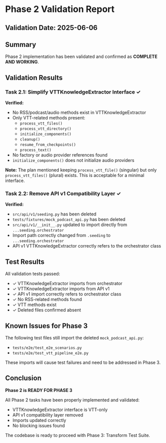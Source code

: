 # Phase 2 Validation Report

## Validation Date: 2025-06-06

## Summary
Phase 2 implementation has been validated and confirmed as **COMPLETE AND WORKING**.

## Validation Results

### Task 2.1: Simplify VTTKnowledgeExtractor Interface ✓
**Verified:**
- No RSS/podcast/audio methods exist in VTTKnowledgeExtractor
- Only VTT-related methods present:
  - `process_vtt_files()`
  - `process_vtt_directory()`
  - `initialize_components()`
  - `cleanup()`
  - `resume_from_checkpoints()`
  - `process_text()`
- No factory or audio provider references found
- `initialize_components()` does not initialize audio providers

**Note:** The plan mentioned keeping `process_vtt_file()` (singular) but only `process_vtt_files()` (plural) exists. This is acceptable for a minimal interface.

### Task 2.2: Remove API v1 Compatibility Layer ✓
**Verified:**
- `src/api/v1/seeding.py` has been deleted
- `tests/fixtures/mock_podcast_api.py` has been deleted
- `src/api/v1/__init__.py` updated to import directly from `...seeding.orchestrator`
- Import path correctly changed from `.seeding` to `...seeding.orchestrator`
- API v1 VTTKnowledgeExtractor correctly refers to the orchestrator class

## Test Results
All validation tests passed:
- ✓ VTTKnowledgeExtractor imports from orchestrator
- ✓ VTTKnowledgeExtractor imports from API v1
- ✓ API v1 import correctly refers to orchestrator class
- ✓ No RSS-related methods found
- ✓ VTT methods exist
- ✓ Deleted files confirmed absent

## Known Issues for Phase 3
The following test files still import the deleted `mock_podcast_api.py`:
- `tests/e2e/test_e2e_scenarios.py`
- `tests/e2e/test_vtt_pipeline_e2e.py`

These imports will cause test failures and need to be addressed in Phase 3.

## Conclusion
**Phase 2 is READY FOR PHASE 3**

All Phase 2 tasks have been properly implemented and validated:
- VTTKnowledgeExtractor interface is VTT-only
- API v1 compatibility layer removed
- Imports updated correctly
- No blocking issues found

The codebase is ready to proceed with Phase 3: Transform Test Suite.